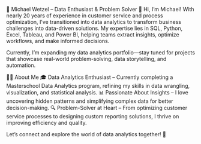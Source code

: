 🚀 Michael Wetzel – Data Enthusiast & Problem Solver
👋 Hi, I’m Michael! With nearly 20 years of experience in customer service and process optimization, I’ve transitioned into data analytics to transform business challenges into data-driven solutions. My expertise lies in SQL, Python, Excel, Tableau, and Power BI, helping teams extract insights, optimize workflows, and make informed decisions.

Currently, I’m expanding my data analytics portfolio—stay tuned for projects that showcase real-world problem-solving, data storytelling, and automation.

👨‍💻 About Me
🎓 Data Analytics Enthusiast – Currently completing a Masterschool Data Analytics program, refining my skills in data wrangling, visualization, and statistical analysis.
📊 Passionate About Insights – I love uncovering hidden patterns and simplifying complex data for better decision-making.
🔍 Problem-Solver at Heart – From optimizing customer service processes to designing custom reporting solutions, I thrive on improving efficiency and quality.

Let’s connect and explore the world of data analytics together! 🚀

